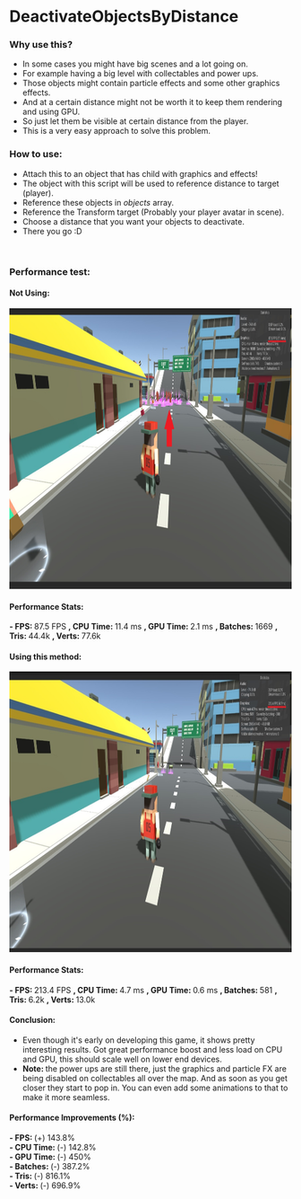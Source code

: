 # DeactivateObjectsByDistance

### Why use this?
- In some cases you might have big scenes and a lot going on.
- For example having a big level with collectables and power ups.
- Those objects might contain particle effects and some other graphics effects.
- And at a certain distance might not be worth it to keep them rendering and using GPU.
- So just let them be visible at certain distance from the player.
- This is a very easy approach to solve this problem.

### How to use:

- Attach this to an object that has child with graphics and effects!
- The object with this script will be used to reference distance to target (player).
- Reference these objects in <em>objects</em> array.
- Reference the Transform target (Probably your player avatar in scene).
- Choose a distance that you want your objects to deactivate.
- There you go :D

<br>

### Performance test:

#### Not Using:
<img src="Screenshots/NotUsing.jpg" width="1200" height="500">

#### Performance Stats:
<strong> - FPS: </strong> 87.5 FPS
<strong>, CPU Time: </strong> 11.4 ms
<strong>, GPU Time: </strong> 2.1 ms
<strong>, Batches: </strong> 1669
<strong>, Tris: </strong> 44.4k
<strong>, Verts: </strong> 77.6k

#### Using this method:
<img src="Screenshots/UsingThis.jpg" width="1200" height="500">

#### Performance Stats:
<strong> - FPS: </strong> 213.4 FPS
<strong>, CPU Time: </strong> 4.7 ms
<strong>, GPU Time: </strong> 0.6 ms
<strong>, Batches: </strong> 581
<strong>, Tris: </strong> 6.2k
<strong>, Verts: </strong> 13.0k

#### Conclusion:
- Even though it's early on developing this game, it shows pretty interesting results. Got great performance boost and less load on CPU and GPU, this should scale well on lower end devices.
- <strong> Note: </strong> the power ups are still there, just the graphics and particle FX are being disabled on collectables all over the map. And as soon as you get closer they start to pop in. You can even add some animations to that to make it more seamless.

#### Performance Improvements (%):
<strong> - FPS: </strong> (+) 143.8% <br>
<strong> - CPU Time: </strong> (-) 142.8% <br>
<strong> - GPU Time: </strong> (-) 450% <br>
<strong> - Batches: </strong> (-) 387.2% <br>
<strong> - Tris: </strong> (-) 816.1% <br>
<strong> - Verts: </strong> (-) 696.9% <br>

